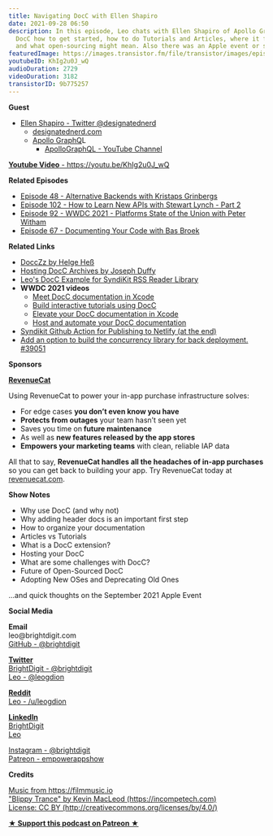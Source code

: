 ```yaml
---
title: Navigating DocC with Ellen Shapiro
date: 2021-09-28 06:50
description: In this episode, Leo chats with Ellen Shapiro of Apollo GraphQL about
  DocC how to get started, how to do Tutorials and Articles, where it falls short,
  and what open-sourcing might mean. Also there was an Apple event or something?
featuredImage: https://images.transistor.fm/file/transistor/images/episode/646569/full_1632753243-artwork.jpg
youtubeID: KhIg2u0J_wQ
audioDuration: 2729
videoDuration: 3182
transistorID: 9b775257
---
```

<p><b>Guest</b></p><ul><li>
<a href="https://twitter.com/designatednerd">Ellen Shapiro - Twitter @designatednerd</a><ul>
<li><a href="https://t.co/CNcfzbl44c?amp=1">designatednerd.com</a></li>
<li>
<a href="https://www.apollographql.com">Apollo GraphQ</a>L<ul><li><a href="https://www.youtube.com/c/ApolloGraphQL">ApolloGraphQL - YouTube Channel</a></li></ul>
</li>
</ul>
</li></ul><p><a href="https://youtu.be/KhIg2u0J_wQ"><strong>Youtube Video</strong> - https://youtu.be/KhIg2u0J_wQ</a></p><p><b>Related Episodes</b></p><ul>
<li><a href="https://share.transistor.fm/s/fca974ca">Episode 48 - Alternative Backends with Kristaps Grinbergs</a></li>
<li><a href="https://share.transistor.fm/s/88d55243">Episode 102 - How to Learn New APIs with Stewart Lynch - Part 2</a></li>
<li><a href="https://share.transistor.fm/s/ace13930">Episode 92 - WWDC 2021 - Platforms State of the Union with Peter Witham</a></li>
<li><a href="https://share.transistor.fm/s/66f6958e">Episode 67 - Documenting Your Code with Bas Broek</a></li>
</ul><p><b>Related Links</b></p><ul>
<li><a href="https://github.com/DoccZz%20">DoccZz by Helge Heß</a></li>
<li><a href="https://josephduffy.co.uk/posts/hosting-docc-archives">Hosting DocC Archives by Joseph Duffy</a></li>
<li><a href="https://syndikit.dev/">Leo's DocC Example for SyndiKit RSS Reader Library</a></li>
<li>
<strong>WWDC 2021 videos</strong><ul>
<li><a href="https://developer.apple.com/videos/play/wwdc2021/10166/">Meet DocC documentation in Xcode</a></li>
<li><a href="https://developer.apple.com/videos/play/wwdc2021/10235">Build interactive tutorials using DocC</a></li>
<li><a href="https://developer.apple.com/videos/play/wwdc2021/10167">Elevate your DocC documentation in Xcode</a></li>
<li><a href="https://developer.apple.com/videos/play/wwdc2021/10236">Host and automate your DocC documentation</a></li>
</ul>
</li>
<li><a href="https://github.com/brightdigit/SyndiKit/blob/0.1.0/.github/workflows/syndikit.yml">Syndikit Github Action for Publishing to Netlify (at the end)</a></li>
<li><a href="https://github.com/apple/swift/pull/39051">Add an option to build the concurrency library for back deployment. #39051</a></li>
</ul><p><b>Sponsors</b></p><p><a href="https://revenuecat.com/"><strong>RevenueCat</strong></a><strong></strong></p><p>Using RevenueCat to power your in-app purchase infrastructure solves:</p><ul>
<li>For edge cases <strong>you don’t even know you have</strong>
</li>
<li>
<strong>Protects from outages</strong> your team hasn’t seen yet</li>
<li>Saves you time on<strong> future maintenance </strong>
</li>
<li>As well as <strong>new features released by the app stores</strong>
</li>
<li>
<strong>Empowers your marketing teams</strong> with clean, reliable IAP data</li>
</ul><p>All that to say, <strong>RevenueCat handles all the headaches of in-app purchases</strong> so you can get back to building your app. Try RevenueCat today at <a href="http://revenuecat.com/">revenuecat.com</a>.</p><p><b>Show Notes</b></p><ul>
<li>Why use DocC (and why not)</li>
<li>Why adding header docs is an important first step</li>
<li>How to organize your documentation</li>
<li>Articles vs Tutorials</li>
<li>What is a DocC extension?</li>
<li>Hosting your DocC</li>
<li>What are some challenges with DocC?</li>
<li>Future of Open-Sourced DocC</li>
<li>Adopting New OSes and Deprecating Old Ones</li>
</ul><p>...and quick thoughts on the September 2021 Apple Event</p><p><b>Social Media</b></p><p><strong>Email</strong><br>leo@brightdigit.com<br><a href="https://github.com/brightdigit">GitHub - @brightdigit</a></p><p><a href="https://twitter.com/brightdigit"><strong>Twitter </strong><br>BrightDigit - @brightdigit</a><br><a href="https://twitter.com/leogdion">Leo - @leogdion</a></p><p><a href="https://www.reddit.com/user/leogdion"><strong>Reddit</strong><br>Leo - /u/leogdion</a></p><p><a href="https://www.linkedin.com/company/bright-digit"><strong>LinkedIn</strong><br>BrightDigit</a><br><a href="https://www.linkedin.com/in/leogdion/">Leo</a></p><p><a href="https://www.instagram.com/brightdigit/">Instagram - @brightdigit</a><br><a href="https://www.patreon.com/empowerappsshow">Patreon - empowerappshow</a></p><p><b>Credits</b></p><p><a href="https://filmmusic.io/">Music from https://filmmusic.io</a><br><a href="https://incompetech.com/">"Blippy Trance" by Kevin MacLeod (https://incompetech.com)</a><br><a href="http://creativecommons.org/licenses/by/4.0/">License: CC BY (http://creativecommons.org/licenses/by/4.0/)</a></p><p><strong><a href="https://www.patreon.com/empowerappsshow" rel="payment" title="★ Support this podcast on Patreon ★">★ Support this podcast on Patreon ★</a></strong></p>
      